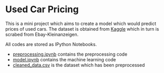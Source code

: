 # Used Car Pricing

This is a mini project which aims to create a model which would predict prices of used cars. The dataset is obtained from [Kaggle](https://www.kaggle.com/orgesleka/used-cars-database) which in turn is scrabed from Ebay-Kleinanzeigen.

All codes are stored as IPython Notebooks.

- [preprocessing.ipynb](preprocessing.ipynb) contains the preprocessing code
- [model.ipynb](model.ipynb) contains the machine learning code
- [cleaned_data.csv](cleaned_data.csv) is the dataset which has been preprocessed
